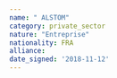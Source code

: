 ```yaml
---
name: " ALSTOM"
category: private_sector
nature: "Entreprise"
nationality: FRA
alliance: 
date_signed: '2018-11-12'
---
```

    
